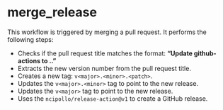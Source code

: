 # merge_release

This workflow is triggered by merging a pull request. It performs the following steps:

- Checks if the pull request title matches the format: 
**“Update github-actions to <major>.<minor>.<patch>”**
- Extracts the new version number from the pull request title.
- Creates a new tag: `v<major>.<minor>.<patch>`.
- Updates the `v<major>.<minor>` tag to point to the new release.
- Updates the `v<major>` tag to point to the new release.
- Uses the `ncipollo/release-action@v1` to create a GitHub release.
